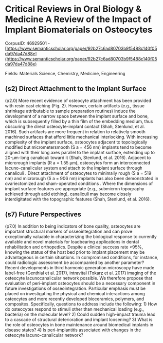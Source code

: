 # Critical Reviews in Oral Biology & Medicine A Review of the Impact of Implant Biomaterials on Osteocytes

CorpusID: 46929501 - [https://www.semanticscholar.org/paper/92b27c6ad80703b9f5488c140f05da97da47d88e](https://www.semanticscholar.org/paper/92b27c6ad80703b9f5488c140f05da97da47d88e)

Fields: Materials Science, Chemistry, Medicine, Engineering

## (s2) Direct Attachment to the Implant Surface
(p2.0) More recent evidence of osteocyte attachment has been provided with resin cast etching (Fig. 2). However, certain artifacts (e.g., tissue shrinkage attributable to sample preparation routines) induce the development of a narrow space between the implant surface and bone, which is subsequently filled by a thin film of the embedding medium, thus obscuring the direct osteocyte-implant contact (Shah, Stenlund, et al. 2016). Such artifacts are more frequent in relation to relatively smooth machined surfaces that afford little mechanical interlocking. With increasing complexity of the implant surface, osteocytes adjacent to topologically modified but micrometersmooth (S a = 456 nm) implants tend to become aligned with their long axes parallel to the implant surface, extending up to 20-µm-long canaliculi toward it (Shah, Stenlund, et al. 2016). Adjacent to microrough implants (R a = 1.55 µm), osteocytes form an interconnected lacuno-canalicular system and attach to the implant surface through canaliculi . Direct attachment of osteocytes to minimally rough (S a = 519 nm) and microrough (S a = 906 nm) implants has also been demonstrated in ovariectomized and sham-operated conditions . Where the dimensions of implant surface features are appropriate (e.g., submicron topography achieved through acid etching), canaliculi may become closely interdigitated with the topographic features (Shah, Stenlund, et al. 2016).
## (s7) Future Perspectives
(p7.0) In addition to being indicators of bone quality, osteocytes are important structural markers of osseointegration and can prove exceptionally valuable in characterizing the biological response to currently available and novel materials for loadbearing applications in dental rehabilitation and orthopedics. Despite a clinical success rate >95%, knowing the status of the host bed prior to implant placement may be advantageous in certain situations. In compromised conditions, for instance, could radiologic assessment be accompanied by another parameter? Recent developments in third harmonic generation microscopy have made label-free (Genthial et al. 2017), intravital (Tokarz et al. 2017) imaging of the osteocyte lacunocanalicular network possible. We therefore propose that evaluation of peri-implant osteocytes should be a necessary component in future investigations of osseointegration. Particular emphasis must be placed on investigating the physical and chemical interactions among osteocytes and more recently developed bioceramics, polymers, and composites. Specifically, questions to address include the following: 1) How do osteocytes respond to stimuli other than mechanical loading (e.g., bacteria) on the molecular level? 2) Could sudden high-impact trauma lead to a cascade of structural deterioration and implant loosening? 3) What is the role of osteocytes in bone maintenance around biomedical implants in disease states? 4) Is peri-implantitis associated with changes in the osteocyte lacuno-canalicular network?
